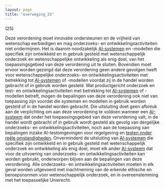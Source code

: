 ```yaml
---
layout: page
title: "overweging_25"
---
```


(25)

Deze verordening moet innovatie ondersteunen en de vrijheid van wetenschap eerbiedigen en mag onderzoeks- en ontwikkelingsactiviteiten niet ondermijnen. Het is daarom noodzakelijk [AI-systemen](a3.md#^ai-systeem) en -modellen die specifiek zijn ontwikkeld en in gebruik gesteld met wetenschappelijk onderzoek en wetenschappelijke ontwikkeling als enig doel, van het toepassingsgebied van deze verordening uit te sluiten. Bovendien moet ervoor worden gezorgd dat deze verordening geen andere gevolgen heeft voor wetenschappelijke onderzoeks- en ontwikkelingsactiviteiten met betrekking tot [AI-systemen](a3.md#^ai-systeem) of -modellen voordat zij in de handel worden gebracht of in gebruik worden gesteld. Wat productgericht onderzoek en test- en ontwikkelingsactiviteiten met betrekking tot [AI-systemen](a3.md#^ai-systeem) of -modellen betreft, mogen de bepalingen van deze verordening ook niet van toepassing zijn voordat die systemen en modellen in gebruik worden gesteld of in de handel worden gebracht. Die uitsluiting doet geen afbreuk aan de verplichting om aan deze verordening te voldoen wanneer een [AI-systeem](a3.md#^ai-systeem) dat onder het toepassingsgebied van deze verordening valt, in de handel wordt gebracht of in gebruik wordt gesteld als gevolg van dergelijke onderzoeks- en ontwikkelingsactiviteiten, noch aan de toepassing van bepalingen inzake AI-testomgevingen voor regelgeving en [testen onder reële omstandigheden](a3.md#^testreel). Onverminderd de uitsluiting van [AI-systemen](a3.md#^ai-systeem) die specifiek zijn ontwikkeld en in gebruik gesteld met wetenschappelijk onderzoek en ontwikkeling als enig doel, moet elk ander [AI-systeem](a3.md#^ai-systeem) dat voor de uitvoering van onderzoeks- en ontwikkelingsactiviteiten kan worden gebruikt, onderworpen blijven aan de bepalingen van deze verordening. Alle onderzoeks- en ontwikkelingsactiviteiten moeten in elk geval worden uitgevoerd met inachtneming van de erkende ethische en beroepsnormen voor wetenschappelijk onderzoek, en in overeenstemming met het toepasselijke Unierecht.